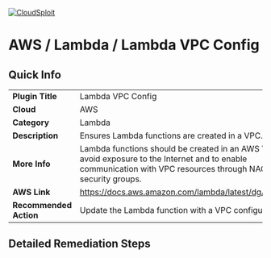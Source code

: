 [![CloudSploit](https://cloudsploit.com/img/logo-big-text-100.png "CloudSploit")](https://cloudsploit.com)

# AWS / Lambda / Lambda VPC Config

## Quick Info

| | |
|-|-|
| **Plugin Title** | Lambda VPC Config |
| **Cloud** | AWS |
| **Category** | Lambda |
| **Description** | Ensures Lambda functions are created in a VPC. |
| **More Info** | Lambda functions should be created in an AWS VPC to avoid exposure to the Internet and to enable communication with VPC resources through NACLs and security groups. |
| **AWS Link** | https://docs.aws.amazon.com/lambda/latest/dg/vpc.html |
| **Recommended Action** | Update the Lambda function with a VPC configuration. |

## Detailed Remediation Steps

